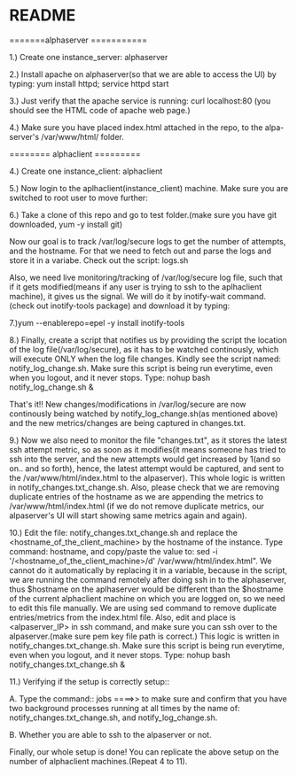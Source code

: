 # README

=======alphaserver ===========

1.) Create one instance_server: alphaserver

2.) Install apache on alphaserver(so that we are able to access the UI) by typing: yum install httpd; service httpd start

3.) Just verify that the apache service is running: curl localhost:80 (you should see the HTML code of apache web page.)

4.) Make sure you have placed index.html attached in the repo, to the alpa-server's /var/www/html/ folder.

======== alphaclient =========

4.) Create one instance_client: alphaclient

5.) Now login to the aplhaclient(instance_client) machine. Make sure you are switched to root user to move further:

6.) Take a clone of this repo and go to test folder.(make sure you have git downloaded, yum -y install git)

Now our goal is to track /var/log/secure logs to get the number of attempts, and the hostname. For that we need to fetch out and parse the logs and store it in a variabe. Check out the script: logs.sh

Also, we need live monitoring/tracking of /var/log/secure log file, such that if it gets modified(means if any user is trying to ssh to the aplhaclient machine), it gives us the signal.
We will do it by inotify-wait command.(check out inotify-tools package) and download it by typing: 


7.)yum --enablerepo=epel -y install inotify-tools 

8.) Finally, create a script that notifies us by providing the script the location of the log file(/var/log/secure), as it has to be watched continously, which will execute ONLY when the log file changes. Kindly see the script named: notify_log_change.sh. Make sure this script is being run everytime, even when you logout, and it never stops. Type: nohup bash notify_log_change.sh &

That's it!! New changes/modifications in /var/log/secure are now continously being watched by notify_log_change.sh(as mentioned above) and the new metrics/changes are being captured in changes.txt.

9.) Now we also need to monitor the file "changes.txt", as it stores the latest ssh attempt metric, so as soon as it modifies(it means someone has tried to ssh into the server, and the new attempts would get increased by 1(and so on.. and so forth), hence, the latest attempt would be captured, and sent to the /var/www/html/index.html to the alpaserver). This whole logic is written in notify_changes.txt_change.sh. Also, please check that we are removing duplicate entries of the hostname as we are appending the metrics to /var/www/html/index.html (if we do not remove duplicate metrics, our alpaserver's UI will start showing same metrics again and again). 

10.) Edit the file: notify_changes.txt_change.sh and replace the <hostname_of_the_client_machine> by the hostname of the instance. Type command: hostname, and copy/paste the value to: sed -i '/<hostname_of_the_client_machine>/d' /var/www/html/index.html". We cannot do it automatically by replacing it in a variable, because in the script, we are running the command remotely after doing ssh in to the alphaserver, thus $hostname on the aplhaserver would be different than the $hostname of the current alphaclient machine on which you are logged on, so we need to edit this file manually.
We are using sed command to remove duplicate entries/metrics from the index.html file. Also, edit and place is <alpaserver_IP> in ssh command, and make sure you can ssh over to the alpaserver.(make sure pem key file path is correct.)
This logic is written in notify_changes.txt_change.sh. Make sure this script is being run everytime, even when you logout, and it never stops. Type: nohup bash notify_changes.txt_change.sh &


11.) Verifying if the setup is correctly setup::

A. Type the command:: jobs    ====>> to make sure and confirm that you have two background processes running at all times by the name of: notify_changes.txt_change.sh, and notify_log_change.sh.

B. Whether you are able to ssh to the alpaserver or not.

Finally, our whole setup is done! You can replicate the above setup on the number of alphaclient machines.(Repeat 4 to 11).



